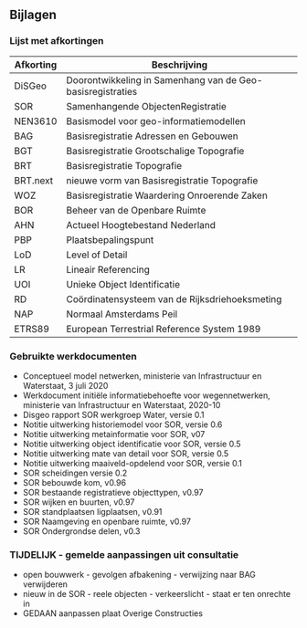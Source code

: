 ## Bijlagen

### Lijst met afkortingen

| Afkorting |   Beschrijving                                                |
|---|---|
|DiSGeo     | Doorontwikkeling in Samenhang van de Geo-basisregistraties  |
|SOR        | Samenhangende ObjectenRegistratie                           |
|NEN3610    | Basismodel voor geo-informatiemodellen|
|BAG        | Basisregistratie Adressen en Gebouwen |
|BGT        | Basisregistratie Grootschalige Topografie |
|BRT        | Basisregistratie Topografie  |
|BRT.next   | nieuwe vorm van Basisregistratie Topografie  |
|WOZ        | Basisregistratie Waardering Onroerende Zaken  |
|BOR        | Beheer van de Openbare Ruimte|
|AHN        | Actueel Hoogtebestand Nederland|
|PBP        | Plaatsbepalingspunt|
|LoD        | Level of Detail  | 
|LR         | Lineair Referencing|
|UOI        | Unieke Object Identificatie|
|RD         | Coördinatensysteem van de Rijksdriehoeksmeting|
|NAP        | Normaal Amsterdams Peil|
|ETRS89     | European Terrestrial Reference System 1989|


### Gebruikte werkdocumenten

- Conceptueel model netwerken, ministerie van Infrastructuur en Waterstaat, 3 juli 2020
- Werkdocument initiële informatiebehoefte voor wegennetwerken, ministerie van Infrastructuur en Waterstaat, 2020-10
- Disgeo rapport SOR werkgroep Water, versie 0.1
- Notitie uitwerking historiemodel voor SOR, versie 0.6
- Notitie uitwerking metainformatie voor SOR, v07
- Notitie uitwerking object identificatie voor SOR, versie 0.5
- Notitie uitwerking mate van detail voor SOR, versie 0.5
- Notitie uitwerking maaiveld-opdelend voor SOR, versie 0.1
- SOR scheidingen versie 0.2
- SOR bebouwde kom, v0.96
- SOR bestaande registratieve objecttypen, v0.97
- SOR wijken en buurten, v0.97
- SOR standplaatsen ligplaatsen, v0.91 
- SOR Naamgeving en openbare ruimte, v0.97
- SOR Ondergrondse delen, v0.3

###  TIJDELIJK - gemelde aanpassingen uit consultatie

- open bouwwerk - gevolgen afbakening  - verwijzing naar BAG verwijderen
- nieuw in de SOR - reele objecten - verkeerslicht - staat er ten onrechte in
- GEDAAN aanpassen plaat Overige Constructies